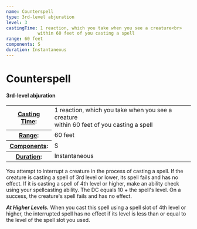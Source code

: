 ```yaml
---
name: Counterspell
type: 3rd-level abjuration
level: 3
castingTime: 1 reaction, which you take when you see a creature<br>
			within 60 feet of you casting a spell
range: 60 feet
components: S
duration: Instantaneous
---
```


Counterspell
============

#### 3rd-level abjuration

<table cellspacing="0" class="statBlock"><tbody><tr><th><a href="/srd/spellcasting/castingASpell.htm#castingtime">Casting Time</a>:</th><td>1 reaction, which you take when you see a creature<br>within 60 feet of you casting a spell</td></tr><tr><th><a href="/srd/spellcasting/castingASpell.htm#range">Range</a>:</th><td>60 feet</td></tr><tr><th><a href="/srd/spellcasting/castingASpell.htm#components">Components</a>:</th><td>S</td></tr><tr><th><a href="/srd/spellcasting/castingASpell.htm#duration">Duration</a>:</th><td>Instantaneous</td></tr></tbody></table>

You attempt to interrupt a creature in the process of casting a spell. If the creature is casting a spell of 3rd level or lower, its spell fails and has no effect. If it is casting a spell of 4th level or higher, make an ability check using your spellcasting ability. The DC equals 10 + the spell's level. On a success, the creature's spell fails and has no effect.

_**At Higher Levels.**_ When you cast this spell using a spell slot of 4th level or higher, the interrupted spell has no effect if its level is less than or equal to the level of the spell slot you used.